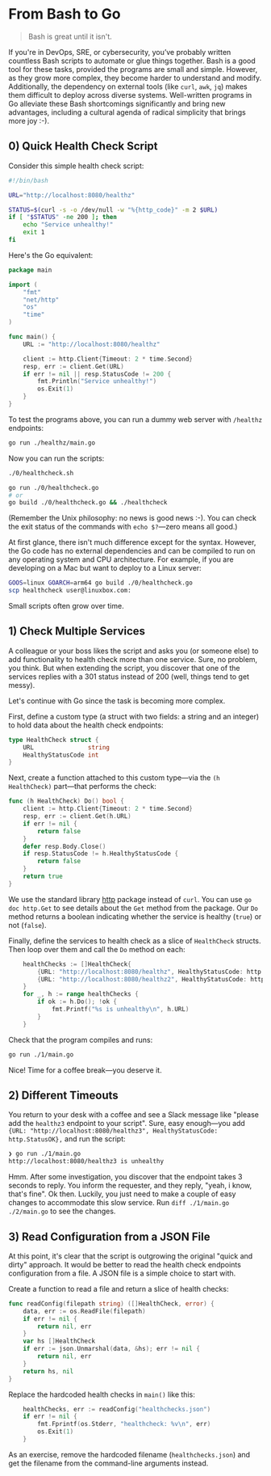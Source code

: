 # From Bash to Go

> Bash is great until it isn't.

If you're in DevOps, SRE, or cybersecurity, you’ve probably written countless Bash scripts to automate or glue things together. Bash is a good tool for these tasks, provided the programs are small and simple. However, as they grow more complex, they become harder to understand and modify. Additionally, the dependency on external tools (like `curl`, `awk`, `jq`) makes them difficult to deploy across diverse systems. Well-written programs in Go alleviate these Bash shortcomings significantly and bring new advantages, including a cultural agenda of radical simplicity that brings more joy :-).

## 0) Quick Health Check Script 

Consider this simple health check script:

```sh
#!/bin/bash

URL="http://localhost:8080/healthz"

STATUS=$(curl -s -o /dev/null -w "%{http_code}" -m 2 $URL)
if [ "$STATUS" -ne 200 ]; then
	echo "Service unhealthy!"
	exit 1
fi
```

Here's the Go equivalent:

```go
package main

import (
	"fmt"
	"net/http"
	"os"
	"time"
)

func main() {
	URL := "http://localhost:8080/healthz"

	client := http.Client{Timeout: 2 * time.Second}
	resp, err := client.Get(URL)
	if err != nil || resp.StatusCode != 200 {
		fmt.Println("Service unhealthy!")
		os.Exit(1)
	}
}
```

To test the programs above, you can run a dummy web server with `/healthz` endpoints:

```sh
go run ./healthz/main.go
```

Now you can run the scripts:

```sh
./0/healthcheck.sh 

go run ./0/healthcheck.go
# or
go build ./0/healthcheck.go && ./healthcheck
```

(Remember the Unix philosophy: no news is good news :-). You can check the exit status of the commands with `echo $?`—zero means all good.)

At first glance, there isn't much difference except for the syntax. However, the Go code has no external dependencies and can be compiled to run on any operating system and CPU architecture. For example, if you are developing on a Mac but want to deploy to a Linux server:

```sh
GOOS=linux GOARCH=arm64 go build ./0/healthcheck.go
scp healthcheck user@linuxbox.com:
```

Small scripts often grow over time.

## 1) Check Multiple Services 

A colleague or your boss likes the script and asks you (or someone else) to add functionality to health check more than one service. Sure, no problem, you think. But when extending the script, you discover that one of the services replies with a 301 status instead of 200 (well, things tend to get messy).

Let's continue with Go since the task is becoming more complex.

First, define a custom type (a struct with two fields: a string and an integer) to hold data about the health check endpoints:

```go
type HealthCheck struct {
	URL               string
	HealthyStatusCode int
}
```

Next, create a function attached to this custom type—via the `(h HealthCheck)` part—that performs the check:

```go
func (h HealthCheck) Do() bool {
	client := http.Client{Timeout: 2 * time.Second}
	resp, err := client.Get(h.URL)
	if err != nil {
		return false
	}
	defer resp.Body.Close()
	if resp.StatusCode != h.HealthyStatusCode {
		return false
	}
	return true
}
```

We use the standard library [http](https://pkg.go.dev/net/http) package instead of `curl`. You can use `go doc http.Get` to see details about the `Get` method from the package. Our `Do` method returns a boolean indicating whether the service is healthy (`true`) or not (`false`).

Finally, define the services to health check as a slice of `HealthCheck` structs. Then loop over them and call the `Do` method on each:

```go
	healthChecks := []HealthCheck{
		{URL: "http://localhost:8080/healthz", HealthyStatusCode: http.StatusOK},
		{URL: "http://localhost:8080/healthz2", HealthyStatusCode: http.StatusMovedPermanently},
	}
	for _, h := range healthChecks {
		if ok := h.Do(); !ok {
			fmt.Printf("%s is unhealthy\n", h.URL)
		}
	}
```

Check that the program compiles and runs:

```sh
go run ./1/main.go
```

Nice! Time for a coffee break—you deserve it.

## 2) Different Timeouts

You return to your desk with a coffee and see a Slack message like "please add the `healthz3` endpoint to your script". Sure, easy enough—you add `{URL: "http://localhost:8080/healthz3", HealthyStatusCode: http.StatusOK},` and run the script:

```sh
❯ go run ./1/main.go 
http://localhost:8080/healthz3 is unhealthy
```

Hmm. After some investigation, you discover that the endpoint takes 3 seconds to reply. You inform the requester, and they reply, "yeah, i know, that's fine". Ok then. Luckily, you just need to make a couple of easy changes to accommodate this slow service. Run `diff ./1/main.go ./2/main.go` to see the changes.

## 3) Read Configuration from a JSON File

At this point, it's clear that the script is outgrowing the original "quick and dirty" approach. It would be better to read the health check endpoints configuration from a file. A JSON file is a simple choice to start with.

Create a function to read a file and return a slice of health checks:

```go
func readConfig(filepath string) ([]HealthCheck, error) {
	data, err := os.ReadFile(filepath)
	if err != nil {
		return nil, err
	}
	var hs []HealthCheck
	if err := json.Unmarshal(data, &hs); err != nil {
		return nil, err
	}
	return hs, nil
}
```

Replace the hardcoded health checks in `main()` like this:

```go
	healthChecks, err := readConfig("healthchecks.json")
	if err != nil {
		fmt.Fprintf(os.Stderr, "healthcheck: %v\n", err)
		os.Exit(1)
	}
```

As an exercise, remove the hardcoded filename (`healthchecks.json`) and get the filename from the command-line arguments instead.
